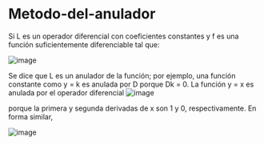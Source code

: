 # Metodo-del-anulador

Si L es un operador diferencial con coeficientes constantes y f es una función suficientemente diferenciable tal que:

![image](https://user-images.githubusercontent.com/105259381/176541716-47b5ebf2-7052-4502-88e3-3d66938800bd.png)

Se dice que L es un anulador de la función; por ejemplo, una función constante como y = k es anulada por D porque Dk = 0. La función y = x es anulada por el operador diferencial ![image](https://user-images.githubusercontent.com/105259381/176541785-7a16160b-cd4a-4ee0-93bf-a654fb87902a.png)

porque la primera y segunda derivadas de x son 1 y 0, respectivamente. En forma similar,

![image](https://user-images.githubusercontent.com/105259381/176541928-d86e97b1-baa0-4da7-a623-bc6b39eb52b8.png)
